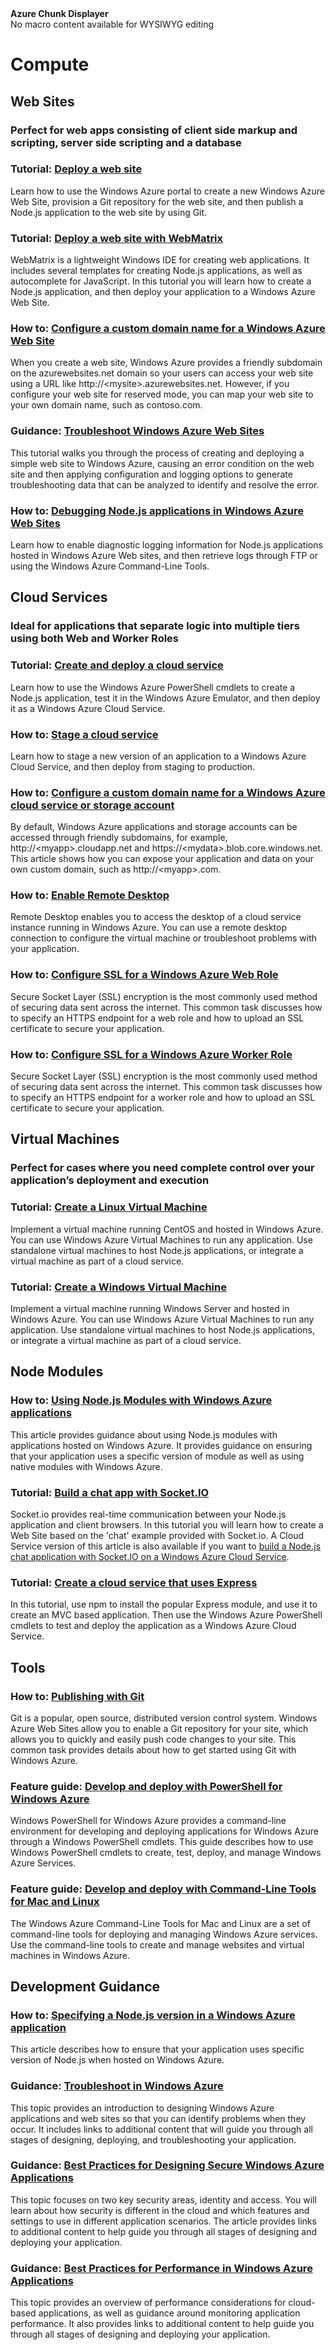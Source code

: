 
<div umb_macroalias="AzureChunkDisplayer" umb_modalpopup="0" umb_chunkname="NodeJSLeft" umb_hide="0" umb_chunkurl="" umb_modaltrigger="" umb_chunkpath="devcenter/Menu" ismacro="true" onresizestart="return false;" umbversionid="265a27af-1112-4e1d-a554-560e0e496a1b" umbpageid="14783" title="This is rendered content from macro" class="umbMacroHolder"><!-- startUmbMacro --><span><strong>Azure Chunk Displayer</strong><br />No macro content available for WYSIWYG editing</span><!-- endUmbMacro --></div>
<h1 id="menu-nodejs-compute">Compute</h1>
<h2>Web Sites</h2>
<h3>Perfect for web apps consisting of client side markup and scripting, server side scripting and a database</h3>
<h3 class="tutorial"><span>Tutorial: </span><a href="/en-us/develop/nodejs/tutorials/create-a-website-(mac)/">Deploy a web site</a></h3>
<p>Learn how to use the Windows Azure portal to create a new Windows Azure Web Site, provision a Git repository for the web site, and then publish a Node.js application to the web site by using Git.</p>
<h3 class="tutorial"><span>Tutorial: </span><a href="/en-us/develop/nodejs/tutorials/web-site-with-webmatrix/">Deploy a web site with WebMatrix</a></h3>
<p>WebMatrix is a lightweight Windows IDE for creating web applications. It includes several templates for creating Node.js applications, as well as autocomplete for JavaScript. In this tutorial you will learn how to create a Node.js application, and then deploy your application to a Windows Azure Web Site.</p>
<h3 class="howto"><span>How to: </span><a href="/en-us/develop/nodejs/common-tasks/custom-dns-web-site/">Configure a custom domain name for a Windows Azure Web Site</a></h3>
<p>When you create a web site, Windows Azure provides a friendly subdomain on the azurewebsites.net domain so your users can access your web site using a URL like http://&lt;mysite&gt;.azurewebsites.net. However, if you configure your web site for reserved mode, you can map your web site to your own domain name, such as contoso.com.</p>
<h3 class="guidance"><span>Guidance: </span><a href="/en-us/develop/nodejs/best-practices/troubleshooting-web-sites/">Troubleshoot Windows Azure Web Sites</a></h3>
<p>This tutorial walks you through the process of creating and deploying a simple web site to Windows Azure, causing an error condition on the web site and then applying configuration and logging options to generate troubleshooting data that can be analyzed to identify and resolve the error.</p>
<h3 class="howto"><span>How to: </span><a href="/en-us/develop/nodejs/how-to-guides/Debug-Website/">Debugging Node.js applications in Windows Azure Web Sites</a></h3>
<p>Learn how to enable diagnostic logging information for Node.js applications hosted in Windows Azure Web sites, and then retrieve logs through FTP or using the Windows Azure Command-Line Tools.</p>
<h2>Cloud Services</h2>
<h3>Ideal for applications that separate logic into multiple tiers using both Web and Worker Roles</h3>
<h3 class="tutorial"><span>Tutorial: </span><a href="/en-us/develop/nodejs/tutorials/getting-started/">Create and deploy a cloud service</a></h3>
<p>Learn how to use the Windows Azure PowerShell cmdlets to create a Node.js application, test it in the Windows Azure Emulator, and then deploy it as a Windows Azure Cloud Service.</p>
<h3 class="howto"><span>How to: </span><a href="/en-us/develop/nodejs/common-tasks/enable-staging-deployment/">Stage a cloud service</a></h3>
<p>Learn how to stage a new version of an application to a Windows Azure Cloud Service, and then deploy from staging to production.</p>
<h3 class="howto"><span>How to: </span><a href="/en-us/develop/nodejs/common-tasks/enable-custom-dns/">Configure a custom domain name for a Windows Azure cloud service or storage account</a></h3>
<p>By default, Windows Azure applications and storage accounts can be accessed through friendly subdomains, for example, http://&lt;myapp&gt;.cloudapp.net and https://&lt;mydata&gt;.blob.core.windows.net. This article shows how you can expose your application and data on your own custom domain, such as http://&lt;myapp&gt;.com.</p>
<h3 class="howto"><span>How to: </span><a href="/en-us/develop/nodejs/common-tasks/enable-remote-desktop/">Enable Remote Desktop</a></h3>
<p>Remote Desktop enables you to access the desktop of a cloud service instance running in Windows Azure. You can use a remote desktop connection to configure the virtual machine or troubleshoot problems with your application.</p>
<h3 class="howto"><span>How to: </span><a href="/en-us/develop/nodejs/common-tasks/enable-ssl/">Configure SSL for a Windows Azure Web Role</a></h3>
<p>Secure Socket Layer (SSL) encryption is the most commonly used method of securing data sent across the internet. This common task discusses how to specify an HTTPS endpoint for a web role and how to upload an SSL certificate to secure your application.</p>
<h3 class="howto"><span>How to: </span><a href="/en-us/develop/nodejs/common-tasks/enable-ssl-worker-role/">Configure SSL for a Windows Azure Worker Role</a></h3>
<p>Secure Socket Layer (SSL) encryption is the most commonly used method of securing data sent across the internet. This common task discusses how to specify an HTTPS endpoint for a worker role and how to upload an SSL certificate to secure your application.</p>
<h2>Virtual Machines</h2>
<h3>Perfect for cases where you need complete control over your application’s deployment and execution</h3>
<h3 class="tutorial"><span>Tutorial: </span><a href="/en-us/develop/nodejs/tutorials/linux-virtual-machine/">Create a Linux Virtual Machine</a></h3>
<p>Implement a virtual machine running CentOS and hosted in Windows Azure. You can use Windows Azure Virtual Machines to run any application. Use standalone virtual machines to host Node.js applications, or integrate a virtual machine as part of a cloud service.</p>
<h3 class="tutorial"><span>Tutorial: </span><a href="/en-us/develop/nodejs/tutorials/windows-virtual-machine/">Create a Windows Virtual Machine</a></h3>
<p>Implement a virtual machine running Windows Server and hosted in Windows Azure. You can use Windows Azure Virtual Machines to run any application. Use standalone virtual machines to host Node.js applications, or integrate a virtual machine as part of a cloud service.</p>
<h2>Node Modules</h2>
<h3 class="howto"><span>How to: </span> <a href="/en-us/develop/nodejs/common-tasks/working-with-node-modules/">Using Node.js Modules with Windows Azure applications</a></h3>
<p>This article provides guidance about using Node.js modules with applications hosted on Windows Azure. It provides guidance on ensuring that your application uses a specific version of module as well as using native modules with Windows Azure.</p>
<h3 class="tutorial"><span>Tutorial: </span><a href="/en-us/develop/nodejs/tutorials/website-using-socketio/">Build a chat app with Socket.IO</a></h3>
<p>Socket.io provides real-time communication between your Node.js application and client browsers. In this tutorial you will learn how to create a Web Site based on the 'chat' example provided with Socket.io. A Cloud Service version of this article is also available if you want to <a href="/en-us/develop/nodejs/tutorials/app-using-socketio/">build a Node.js chat application with Socket.IO on a Windows Azure Cloud Service</a>.</p>
<h3 class="tutorial"><span>Tutorial: </span><a href="/en-us/develop/nodejs/tutorials/web-app-with-express/">Create a cloud service that uses Express</a></h3>
<p>In this tutorial, use npm to install the popular Express module, and use it to create an MVC based application. Then use the Windows Azure PowerShell cmdlets to test and deploy the application as a Windows Azure Cloud Service.</p>
<h2>Tools</h2>
<h3 class="howto"><span>How to: </span><a href="/en-us/develop/nodejs/common-tasks/publishing-with-git/">Publishing with Git</a></h3>
<p>Git is a popular, open source, distributed version control system. Windows Azure Web Sites allow you to enable a Git repository for your site, which allows you to quickly and easily push code changes to your site. This common task provides details about how to get started using Git with Windows Azure.</p>
<h3 class="feature"><span>Feature guide: </span><a href="/en-us/develop/nodejs/how-to-guides/powershell-cmdlets/">Develop and deploy with PowerShell for Windows Azure</a></h3>
<p>Windows PowerShell for Windows Azure provides a command-line environment for developing and deploying applications for Windows Azure through a Windows PowerShell cmdlets. This guide describes how to use Windows PowerShell cmdlets to create, test, deploy, and manage Windows Azure Services.</p>
<h3 class="feature"><span>Feature guide: </span><a href="/en-us/develop/nodejs/how-to-guides/command-line-tools/">Develop and deploy with Command-Line Tools for Mac and Linux</a></h3>
<p>The Windows Azure Command-Line Tools for Mac and Linux are a set of command-line tools for deploying and managing Windows Azure services. Use the command-line tools to create and manage websites and virtual machines in Windows Azure.</p>
<h2>Development Guidance</h2>
<h3 class="howto"><span>How to: </span><a href="/en-us/develop/nodejs/common-tasks/specifying-a-node-version/">Specifying a Node.js version in a Windows Azure application</a></h3>
<p>This article describes how to ensure that your application uses specific version of Node.js when hosted on Windows Azure.</p>
<h3 class="guidance"><span>Guidance: </span><a href="/en-us/develop/nodejs/best-practices/troubleshooting/">Troubleshoot in Windows Azure</a></h3>
<p>This topic provides an introduction to designing Windows Azure applications and web sites so that you can identify problems when they occur. It includes links to additional content that will guide you through all stages of designing, deploying, and troubleshooting your application.</p>
<h3 class="guidance"><span>Guidance: </span><a href="/en-us/develop/nodejs/best-practices/security/">Best Practices for Designing Secure Windows Azure Applications</a></h3>
<p>This topic focuses on two key security areas, identity and access. You will learn about how security is different in the cloud and which features and settings to use in different application scenarios. The article provides links to additional content to help guide you through all stages of designing and deploying your application.</p>
<h3 class="guidance"><span>Guidance: </span><a href="/en-us/develop/nodejs/best-practices/performance/">Best Practices for Performance in Windows Azure Applications</a></h3>
<p>This topic provides an overview of performance considerations for cloud-based applications, as well as guidance around monitoring application performance. It also provides links to additional content to help guide you through all stages of designing and deploying your application.</p>